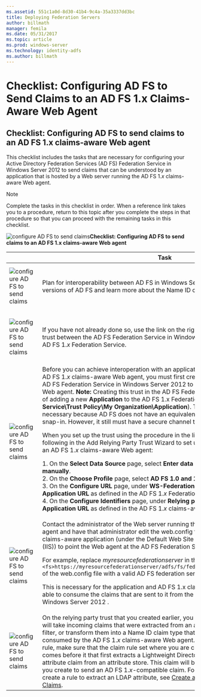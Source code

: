 ```yaml
---
ms.assetid: 551c1a0d-8d30-41b4-9c4a-35a3337dd3bc
title: Deploying Federation Servers
author: billmath
manager: femila
ms.date: 05/31/2017
ms.topic: article
ms.prod: windows-server
ms.technology: identity-adfs
ms.author: billmath
---
```


# Checklist: Configuring AD FS to Send Claims to an AD FS 1.x Claims-Aware Web Agent

  
## Checklist: Configuring AD FS to send claims to an AD FS 1.x claims\-aware Web agent  
This checklist includes the tasks that are necessary for configuring your Active Directory Federation Services \(AD FS\) Federation Service in  Windows Server 2012  to send claims that can be understood by an application that is hosted by a Web server running the AD FS 1.*x* claims\-aware Web agent.  
  
> [!NOTE]  
> Complete the tasks in this checklist in order. When a reference link takes you to a procedure, return to this topic after you complete the steps in that procedure so that you can proceed with the remaining tasks in this checklist.  
  
![configure AD FS to send claims](media/2b05dce3-938f-4168-9b8f-1f4398cbdb9b.gif)**Checklist: Configuring AD FS to send claims to an AD FS 1.x claims\-aware Web agent**  
  
||Task|Reference|  
|-|--------|-------------|  
|![configure AD FS to send claims](media/icon_checkboxo.gif)|Plan for interoperability between AD FS in  Windows Server 2012  and previous versions of AD FS and learn more about the Name ID claim type.|![configure AD FS to send claims](media/faa393df-4856-4431-9eda-4f4e5be72a90.gif)[Planning for Interoperability with AD FS 1.x](https://technet.microsoft.com/library/ff678040.aspx)|  
|![configure AD FS to send claims](media/icon_checkboxo.gif)|If you have not already done so, use the link on the right to first create a relying party trust between the AD FS Federation Service in  Windows Server 2012  and the AD FS 1.*x* Federation Service.|[Checklist: Configuring AD FS to Send Claims to an AD FS 1.x Federation Service](Checklist--Configuring-AD-FS-to-Send-Claims-to-an-AD-FS-1.x-Federation-Service.md)|  
|![configure AD FS to send claims](media/icon_checkboxo.gif)|Before you can achieve interoperation with an application that is hosted by the AD FS 1.*x* claims\-aware Web agent, you must first create a relying party trust in the AD FS Federation Service in  Windows Server 2012  to the AD FS 1. *x* claims\-aware Web agent. **Note:** Creating this trust in the AD FS Federation Service is the equivalent of adding a new **Application** to the AD FS 1.x Federation Service \(**Federation Service\\Trust Policy\\My Organization\\Application**\). This relying party trust is necessary because AD FS does not have an equivalent **Application** node in its own snap\-in. However, it still must have a secure channel to the application.<p>When you set up the trust using the procedure in the link to the right, you must do the following in the Add Relying Party Trust Wizard to set up this trust to interoperate with an AD FS 1.*x* claims\-aware Web agent:<p>1.  On the **Select Data Source** page, select **Enter data about the relying party trust manually**.<br />2.  On the **Choose Profile** page, select **AD FS 1.0 and 1.1 profile**.<br />3.  On the **Configure URL** page, under **WS\-Federation Passive URL**, type the **Application URL** as defined in the AD FS 1.*x* Federation Service of the partner.<br />4.  On the **Configure Identifiers** page, under **Relying part trust identifier**, type the **Application URL**  as defined in the AD FS 1.*x* claims\-aware Web agent|![configure AD FS to send claims](media/faa393df-4856-4431-9eda-4f4e5be72a90.gif)[Create a Relying Party Trust Manually](../../ad-fs/operations/Create-a-Relying-Party-Trust.md)|  
|![configure AD FS to send claims](media/icon_checkboxo.gif)|Contact the administrator of the Web server running the AD FS 1.*x* claims\-aware Web agent and have that administrator edit the web.config file that is associated with the claims\-aware application \(under the Default Web Site in Internet Information Services \(IIS\)\) to point the Web agent at the AD FS Federation Service.<p>For example, replace *myresourcefederationserver* in the tag `<fs>https://myresourcefederationserver/adfs/fs/federationserverservice.asmx</fs>` of the web.config file with a valid AD FS federation server name.<p>This is necessary for the application and AD FS 1.x claims\-aware Web agent to be able to consume the claims that are sent to it from the AD FS Federation Service in  Windows Server 2012 .|N\/A|  
|![configure AD FS to send claims](media/icon_checkboxo.gif)|On the relying party trust that you created earlier, you have to create claim rules that will take incoming claims that were extracted from an attribute store and pass through, filter, or transform them into a Name ID claim type that can be understood and consumed by the AD FS 1.*x* claims\-aware Web agent. **Note:** Before you create this rule, make sure that the claim rule set where you are creating this rule has a rule that comes before it that first extracts a Lightweight Directory Access Protocol \(LDAP\) attribute claim from an attribute store. This claim will be used as input to the rule that you create to send an AD FS 1.*x*\-compatible claim. For more information about how to create a rule to extract an LDAP attribute, see [Create a Rule to Send LDAP Attributes as Claims](../../ad-fs/operations/Create-a-Rule-to-Send-LDAP-Attributes-as-Claims.md).|![configure AD FS to send claims](media/faa393df-4856-4431-9eda-4f4e5be72a90.gif)[Create a Rule to Send an AD FS 1.x Compatible Claim](../../ad-fs/operations/Create-a-Rule-to-Send-an-AD-FS-1x-Compatible-Claim.md)|  
  

